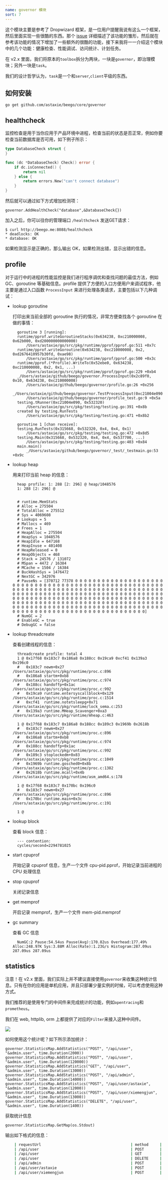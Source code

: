 ```yaml
---
name: governor 模块
sort: 7
---
```


这个模块主要是参考了 Dropwizard 框架，是一位用户提醒我说有这么一个框架，然后里面实现一些很酷的东西。那个 [issue](https://github.com/astaxie/beego/issues/128) 详细描述了该功能的雏形，然后就在参考该功能的情况下增加了一些额外的很酷的功能，接下来我将一一介绍这个模块中的几个功能：健康检查、性能调试、访问统计、计划任务。

在 v2.x 里面，我们将原本的`toolbox`拆分为两块，一块是`governor`，即治理模块；另外一块是`task`。

我们的设计哲学认为，`task`是一个和`server`,`client`平级的东西。

## 如何安装

	go get github.com/astaxie/beego/core/governor

## healthcheck

监控检查是用于当你应用于产品环境中进程，检查当前的状态是否正常，例如你要检查当前数据库是否可用，如下例子所示：

```go
type DatabaseCheck struct {
}

func (dc *DatabaseCheck) Check() error {
	if dc.isConnected() {
		return nil
	} else {
		return errors.New("can't connect database")
	}
}
```
然后就可以通过如下方式增加检测项：

```
governor.AddHealthCheck("database",&DatabaseCheck{})
```

加入之后，你可以往你的管理端口 `/healthcheck` 发送GET请求：

	$ curl http://beego.me:8088/healthcheck
	* deadlocks: OK
	* database: OK

如果检测显示是正确的，那么输出 OK，如果检测出错，显示出错的信息。

## profile

对于运行中的进程的性能监控是我们进行程序调优和查找问题的最佳方法，例如 GC、goroutine 等基础信息。profile 提供了方便的入口方便用户来调试程序，他主要是通过入口函数 `ProcessInput` 来进行处理各类请求，主要包括以下几种调试：

- lookup goroutine

	打印出来当前全部的 goroutine 执行的情况，非常方便查找各个 goroutine 在做的事情：

		goroutine 3 [running]:
		runtime/pprof.writeGoroutineStacks(0x634238, 0xc210000008, 0x62b000, 0xd200000000000000)
			/Users/astaxie/go/src/pkg/runtime/pprof/pprof.go:511 +0x7c
		runtime/pprof.writeGoroutine(0x634238, 0xc210000008, 0x2, 0xd2676410957b30fd, 0xae98)
			/Users/astaxie/go/src/pkg/runtime/pprof/pprof.go:500 +0x3c
		runtime/pprof.(*Profile).WriteTo(0x52ebe0, 0x634238, 0xc210000008, 0x2, 0x1, ...)
			/Users/astaxie/go/src/pkg/runtime/pprof/pprof.go:229 +0xb4
		_/Users/astaxie/github/beego/governor.ProcessInput(0x2c89f0, 0x10, 0x634238, 0xc210000008)
			/Users/astaxie/github/beego/governor/profile.go:26 +0x256
		_/Users/astaxie/github/beego/governor.TestProcessInput(0xc21004e090)
			/Users/astaxie/github/beego/governor/profile_test.go:9 +0x5a
		testing.tRunner(0xc21004e090, 0x532320)
			/Users/astaxie/go/src/pkg/testing/testing.go:391 +0x8b
		created by testing.RunTests
			/Users/astaxie/go/src/pkg/testing/testing.go:471 +0x8b2

		goroutine 1 [chan receive]:
		testing.RunTests(0x315668, 0x532320, 0x4, 0x4, 0x1)
			/Users/astaxie/go/src/pkg/testing/testing.go:472 +0x8d5
		testing.Main(0x315668, 0x532320, 0x4, 0x4, 0x537700, ...)
			/Users/astaxie/go/src/pkg/testing/testing.go:403 +0x84
		main.main()
			_/Users/astaxie/github/beego/governor/_test/_testmain.go:53 +0x9c

- lookup heap

	用来打印当前 heap 的信息：

		heap profile: 1: 288 [2: 296] @ heap/1048576
		1: 288 [2: 296] @


		# runtime.MemStats
		# Alloc = 275504
		# TotalAlloc = 275512
		# Sys = 4069608
		# Lookups = 5
		# Mallocs = 469
		# Frees = 1
		# HeapAlloc = 275504
		# HeapSys = 1048576
		# HeapIdle = 647168
		# HeapInuse = 401408
		# HeapReleased = 0
		# HeapObjects = 468
		# Stack = 24576 / 131072
		# MSpan = 4472 / 16384
		# MCache = 1504 / 16384
		# BuckHashSys = 1476472
		# NextGC = 342976
		# PauseNs = [370712 77378 0 0 0 0 0 0 0 0 0 0 0 0 0 0 0 0 0 0 0 0 0 0 0 0 0 0 0 0 0 0 0 0 0 0 0 0 0 0 0 0 0 0 0 0 0 0 0 0 0 0 0 0 0 0 0 0 0 0 0 0 0 0 0 0 0 0 0 0 0 0 0 0 0 0 0 0 0 0 0 0 0 0 0 0 0 0 0 0 0 0 0 0 0 0 0 0 0 0 0 0 0 0 0 0 0 0 0 0 0 0 0 0 0 0 0 0 0 0 0 0 0 0 0 0 0 0 0 0 0 0 0 0 0 0 0 0 0 0 0 0 0 0 0 0 0 0 0 0 0 0 0 0 0 0 0 0 0 0 0 0 0 0 0 0 0 0 0 0 0 0 0 0 0 0 0 0 0 0 0 0 0 0 0 0 0 0 0 0 0 0 0 0 0 0 0 0 0 0 0 0 0 0 0 0 0 0 0 0 0 0 0 0 0 0 0 0 0 0 0 0 0 0 0 0 0 0 0 0 0 0 0 0 0 0 0 0 0 0 0 0 0 0 0 0 0 0 0 0 0 0 0 0 0 0]
		# NumGC = 2
		# EnableGC = true
		# DebugGC = false

- lookup threadcreate

	查看创建线程的信息：

		threadcreate profile: total 4
		1 @ 0x17f68 0x183c7 0x186a8 0x188cc 0x19ca9 0xcf41 0x139a3 0x196c0
		#	0x183c7	newm+0x27			/Users/astaxie/go/src/pkg/runtime/proc.c:896
		#	0x186a8	startm+0xb8			/Users/astaxie/go/src/pkg/runtime/proc.c:974
		#	0x188cc	handoffp+0x1ac			/Users/astaxie/go/src/pkg/runtime/proc.c:992
		#	0x19ca9	runtime.entersyscallblock+0x129	/Users/astaxie/go/src/pkg/runtime/proc.c:1514
		#	0xcf41	runtime.notetsleepg+0x71	/Users/astaxie/go/src/pkg/runtime/lock_sema.c:253
		#	0x139a3	runtime.MHeap_Scavenger+0xa3	/Users/astaxie/go/src/pkg/runtime/mheap.c:463

		1 @ 0x17f68 0x183c7 0x186a8 0x188cc 0x189c3 0x1969b 0x2618b
		#	0x183c7	newm+0x27		/Users/astaxie/go/src/pkg/runtime/proc.c:896
		#	0x186a8	startm+0xb8		/Users/astaxie/go/src/pkg/runtime/proc.c:974
		#	0x188cc	handoffp+0x1ac		/Users/astaxie/go/src/pkg/runtime/proc.c:992
		#	0x189c3	stoplockedm+0x83	/Users/astaxie/go/src/pkg/runtime/proc.c:1049
		#	0x1969b	runtime.gosched0+0x8b	/Users/astaxie/go/src/pkg/runtime/proc.c:1382
		#	0x2618b	runtime.mcall+0x4b	/Users/astaxie/go/src/pkg/runtime/asm_amd64.s:178

		1 @ 0x17f68 0x183c7 0x170bc 0x196c0
		#	0x183c7	newm+0x27		/Users/astaxie/go/src/pkg/runtime/proc.c:896
		#	0x170bc	runtime.main+0x3c	/Users/astaxie/go/src/pkg/runtime/proc.c:191

		1 @

- lookup block

	查看 block 信息：

		--- contention:
		cycles/second=2294781025

- start cpuprof

	开始记录 cpuprof 信息，生产一个文件 cpu-pid.pprof，开始记录当前进程的 CPU 处理信息

- stop cpuprof

	关闭记录信息

- get memprof

	开启记录 memprof，生产一个文件 mem-pid.memprof

- gc summary

	查看 GC 信息

		NumGC:2 Pause:54.54us Pause(Avg):170.82us Overhead:177.49% Alloc:248.97K Sys:3.88M Alloc(Rate):1.23G/s Histogram:287.09us 287.09us 287.09us

## statistics

注意！在 v2.x 里面，我们实际上并不建议直接使用`governor`来收集这种统计信息。只有在你的应用是单机应用，并且只部署少量实例的时候，可以考虑使用这种方式。

我们推荐的是使用专门的中间件来完成统计的功能，例如`opentracing`和`prometheus`。

我们在 web, httplib, orm 上都提供了对应的`Filter`来接入这种中间件。

![](../images/toolbox.jpg)

如何使用这个统计呢？如下所示添加统计：

	governor.StatisticsMap.AddStatistics("POST", "/api/user", "&admin.user", time.Duration(2000))
	governor.StatisticsMap.AddStatistics("POST", "/api/user", "&admin.user", time.Duration(120000))
	governor.StatisticsMap.AddStatistics("GET", "/api/user", "&admin.user", time.Duration(13000))
	governor.StatisticsMap.AddStatistics("POST", "/api/admin", "&admin.user", time.Duration(14000))
	governor.StatisticsMap.AddStatistics("POST", "/api/user/astaxie", "&admin.user", time.Duration(12000))
	governor.StatisticsMap.AddStatistics("POST", "/api/user/xiemengjun", "&admin.user", time.Duration(13000))
	governor.StatisticsMap.AddStatistics("DELETE", "/api/user", "&admin.user", time.Duration(1400))

获取统计信息

	governor.StatisticsMap.GetMap(os.Stdout)

输出如下格式的信息：
```bash
	| requestUrl                                        | method     | times            | used             | max used         | min used         | avg used         |
	| /api/user                                         | POST       |  2               | 122.00us         | 120.00us         | 2.00us           | 61.00us          |
	| /api/user                                         | GET        |  1               | 13.00us          | 13.00us          | 13.00us          | 13.00us          |
	| /api/user                                         | DELETE     |  1               | 1.40us           | 1.40us           | 1.40us           | 1.40us           |
	| /api/admin                                        | POST       |  1               | 14.00us          | 14.00us          | 14.00us          | 14.00us          |
	| /api/user/astaxie                                 | POST       |  1               | 12.00us          | 12.00us          | 12.00us          | 12.00us          |
	| /api/user/xiemengjun                              | POST       |  1               | 13.00us          | 13.00us          | 13.00us          | 13.00us          |
```